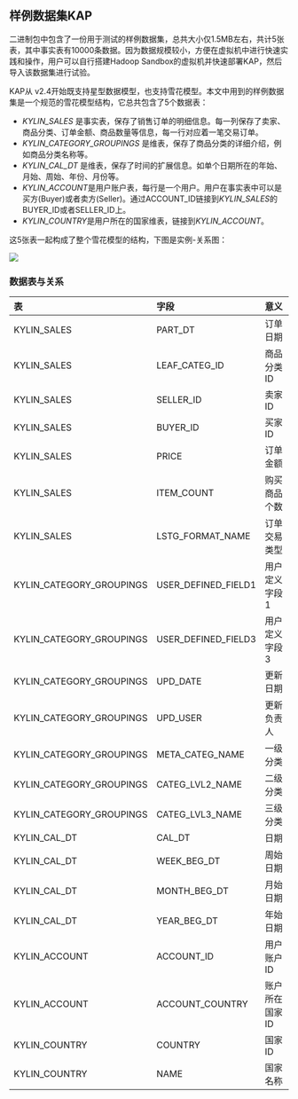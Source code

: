 ## 样例数据集KAP
二进制包中包含了一份用于测试的样例数据集，总共大小仅1.5MB左右，共计5张表，其中事实表有10000条数据。因为数据规模较小，方便在虚拟机中进行快速实践和操作，用户可以自行搭建Hadoop Sandbox的虚拟机并快速部署KAP，然后导入该数据集进行试验。

KAP从 v2.4开始既支持星型数据模型，也支持雪花模型。本文中用到的样例数据集是一个规范的雪花模型结构，它总共包含了5个数据表：

- *KYLIN_SALES* 是事实表，保存了销售订单的明细信息。每一列保存了卖家、商品分类、订单金额、商品数量等信息，每一行对应着一笔交易订单。
- *KYLIN_CATEGORY_GROUPINGS* 是维表，保存了商品分类的详细介绍，例如商品分类名称等。
- *KYLIN_CAL_DT* 是维表，保存了时间的扩展信息。如单个日期所在的年始、月始、周始、年份、月份等。
- *KYLIN_ACCOUNT*是用户账户表，每行是一个用户。用户在事实表中可以是买方(Buyer)或者卖方(Seller)。通过ACCOUNT_ID链接到*KYLIN_SALES*的BUYER_ID或者SELLER_ID上。
- *KYLIN_COUNTRY*是用户所在的国家维表，链接到*KYLIN_ACCOUNT*。



这5张表一起构成了整个雪花模型的结构，下图是实例-关系图：

![](images/dataset_1.png)

### 数据表与关系


| 表                        | 字段                  | 意义       |
| :----------------------- | :------------------ | :------- |
| KYLIN_SALES              | PART_DT             | 订单日期     |
| KYLIN_SALES              | LEAF_CATEG_ID       | 商品分类ID   |
| KYLIN_SALES              | SELLER_ID           | 卖家ID     |
| KYLIN_SALES              | BUYER_ID            | 买家ID     |
| KYLIN_SALES              | PRICE               | 订单金额     |
| KYLIN_SALES              | ITEM_COUNT          | 购买商品个数   |
| KYLIN_SALES              | LSTG_FORMAT_NAME    | 订单交易类型   |
| KYLIN_CATEGORY_GROUPINGS | USER_DEFINED_FIELD1 | 用户定义字段1  |
| KYLIN_CATEGORY_GROUPINGS | USER_DEFINED_FIELD3 | 用户定义字段3  |
| KYLIN_CATEGORY_GROUPINGS | UPD_DATE            | 更新日期     |
| KYLIN_CATEGORY_GROUPINGS | UPD_USER            | 更新负责人    |
| KYLIN_CATEGORY_GROUPINGS | META_CATEG_NAME     | 一级分类     |
| KYLIN_CATEGORY_GROUPINGS | CATEG_LVL2_NAME     | 二级分类     |
| KYLIN_CATEGORY_GROUPINGS | CATEG_LVL3_NAME     | 三级分类     |
| KYLIN_CAL_DT             | CAL_DT              | 日期       |
| KYLIN_CAL_DT             | WEEK_BEG_DT         | 周始日期     |
| KYLIN_CAL_DT             | MONTH_BEG_DT        | 月始日期     |
| KYLIN_CAL_DT             | YEAR_BEG_DT         | 年始日期     |
| KYLIN_ACCOUNT            | ACCOUNT_ID          | 用户账户ID   |
| KYLIN_ACCOUNT            | ACCOUNT_COUNTRY     | 账户所在国家ID |
| KYLIN_COUNTRY            | COUNTRY             | 国家ID     |
| KYLIN_COUNTRY            | NAME                | 国家名称     |
